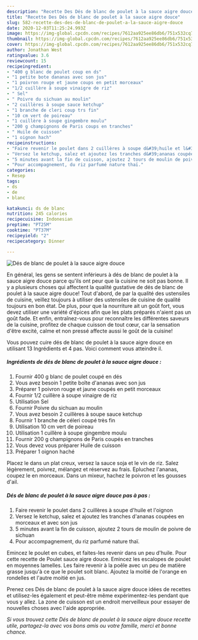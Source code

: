 ```yaml
---
description: "Recette Des Dés de blanc de poulet à la sauce aigre douce"
title: "Recette Des Dés de blanc de poulet à la sauce aigre douce"
slug: 582-recette-des-des-de-blanc-de-poulet-a-la-sauce-aigre-douce
date: 2020-12-03T11:25:24.993Z
image: https://img-global.cpcdn.com/recipes/7612aa925ee86db6/751x532cq70/des-de-blanc-de-poulet-a-la-sauce-aigre-douce-photo-principale-de-la-recette.jpg
thumbnail: https://img-global.cpcdn.com/recipes/7612aa925ee86db6/751x532cq70/des-de-blanc-de-poulet-a-la-sauce-aigre-douce-photo-principale-de-la-recette.jpg
cover: https://img-global.cpcdn.com/recipes/7612aa925ee86db6/751x532cq70/des-de-blanc-de-poulet-a-la-sauce-aigre-douce-photo-principale-de-la-recette.jpg
author: Jonathan West
ratingvalue: 3.6
reviewcount: 15
recipeingredient:
- "400 g blanc de poulet coup en ds"
- "1 petite bote dananas avec son jus"
- "1 poivron rouge et jaune coups en petit morceaux"
- "1/2 cuillère à soupe vinaigre de riz"
- " Sel"
- " Poivre du sichuan au moulin"
- "2 cuillères à soupe sauce ketchup"
- "1 branche de cleri coup trs fin"
- "10 cm vert de poireau"
- "1 cuillère à soupe gingembre moulu"
- "200 g champignons de Paris coups en tranches"
- " Huile de cuisson"
- "1 oignon hach"
recipeinstructions:
- "Faire revenir le poulet dans 2 cuillères à soupe d&#39;huile et l&#39;oignon"
- "Versez le ketchup, salez et ajoutez les tranches d&#39;ananas coupées en morceaux et avec son jus"
- "5 minutes avant la fin de cuisson, ajoutez 2 tours de moulin de poivre de sichuan"
- "Pour accompagnement, du riz parfumé nature thaï."
categories:
- Resep
tags:
- ds
- de
- blanc

katakunci: ds de blanc 
nutrition: 245 calories
recipecuisine: Indonesian
preptime: "PT25M"
cooktime: "PT37M"
recipeyield: "2"
recipecategory: Dinner

---
```



![Dés de blanc de poulet à la sauce aigre douce](https://img-global.cpcdn.com/recipes/7612aa925ee86db6/751x532cq70/des-de-blanc-de-poulet-a-la-sauce-aigre-douce-photo-principale-de-la-recette.jpg)

En général, les gens se sentent inférieurs à dés de blanc de poulet à la sauce aigre douce parce qu'ils ont peur que la cuisine ne soit pas bonne. Il y a plusieurs choses qui affectent la qualité gustative de dés de blanc de poulet à la sauce aigre douce! Tout d'abord, de par la qualité des ustensiles de cuisine, veillez toujours à utiliser des ustensiles de cuisine de qualité toujours en bon état. De plus, pour que la nourriture ait un goût fort, vous devez utiliser une variété d'épices afin que les plats préparés n'aient pas un goût fade. Et enfin, entraînez-vous pour reconnaître les différentes saveurs de la cuisine, profitez de chaque cuisson de tout cœur, car la sensation d'être excité, calme et non pressé affecte aussi le goût de la cuisine!

<!--inarticleads1-->

Vous pouvez cuire dés de blanc de poulet à la sauce aigre douce en utilisant 13 Ingrédients et 4 pas. Voici comment vous atteindre il.

##### Ingrédients de dés de blanc de poulet à la sauce aigre douce :

1. Fournir 400 g blanc de poulet coupé en dés
1. Vous avez besoin 1 petite boîte d&#39;ananas avec son jus
1. Préparer 1 poivron rouge et jaune coupés en petit morceaux
1. Fournir 1/2 cuillère à soupe vinaigre de riz
1. Utilisation  Sel
1. Fournir  Poivre du sichuan au moulin
1. Vous avez besoin 2 cuillères à soupe sauce ketchup
1. Fournir 1 branche de céleri coupé très fin
1. Utilisation 10 cm vert de poireau
1. Utilisation 1 cuillère à soupe gingembre moulu
1. Fournir 200 g champignons de Paris coupés en tranches
1. Vous devez vous préparer  Huile de cuisson
1. Préparer 1 oignon haché


Placez le dans un plat creux, versez la sauce soja et le vin de riz. Salez légèrement, poivrez, mélangez et réservez au frais. Epluchez l&#39;ananas, coupez le en morceaux. Dans un mixeur, hachez le poivron et les gousses d&#39;ail. 

<!--inarticleads2-->

##### Dés de blanc de poulet à la sauce aigre douce pas à pas :

1. Faire revenir le poulet dans 2 cuillères à soupe d&#39;huile et l&#39;oignon
1. Versez le ketchup, salez et ajoutez les tranches d&#39;ananas coupées en morceaux et avec son jus
1. 5 minutes avant la fin de cuisson, ajoutez 2 tours de moulin de poivre de sichuan
1. Pour accompagnement, du riz parfumé nature thaï.


Emincez le poulet en cubes, et faites-les revenir dans un peu d&#39;huile. Pour cette recette de Poulet sauce aigre douce. Emincez les escalopes de poulet en moyennes lamelles. Les faire revenir à la poêle avec un peu de matière grasse jusqu&#39;à ce que le poulet soit blanc. Ajoutez la moitié de l&#39;orange en rondelles et l&#39;autre moitié en jus. 

<!--inarticleads1-->

<p>
Prenez ces Dés de blanc de poulet à la sauce aigre douce idées de recettes et utilisez-les également et peut-être même expérimentez-les pendant que vous y allez. La zone de cuisson est un endroit merveilleux pour essayer de nouvelles choses avec l'aide appropriée.
</p>

<p>
<i>Si vous trouvez cette Dés de blanc de poulet à la sauce aigre douce recette utile, partagez-la avec vos bons amis ou votre famille, merci et bonne chance.</i>
</p>
